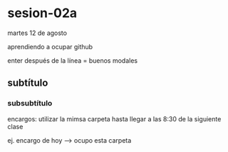 # sesion-02a

martes 12 de agosto

aprendiendo a ocupar github

enter después de la línea = buenos modales

## subtítulo

### subsubtítulo

encargos: utilizar la mimsa carpeta hasta llegar a las 8:30 de la siguiente clase

ej. encargo de hoy --> ocupo esta carpeta
